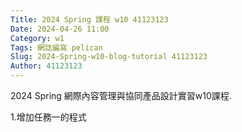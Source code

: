```yaml
---
Title: 2024 Spring 課程 w10 41123123
Date: 2024-04-26 11:00
Category: w1
Tags: 網誌編寫 pelican
Slug: 2024-Spring-w10-blog-tutorial 41123123
Author: 41123123
---
```


2024 Spring 網際內容管理與協同產品設計實習w10課程.

<!-- PELICAN_END_SUMMARY -->
1.增加任務一的程式



